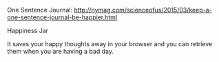 One Sentence Journal: http://nymag.com/scienceofus/2015/03/keep-a-one-sentence-journal-be-happier.html

Happiness Jar 

It saves your happy thoughts away in your browser and you can retrieve them when you are having a bad day. 